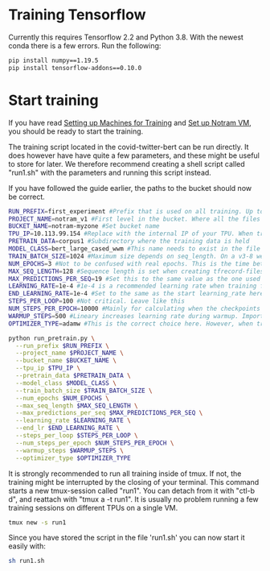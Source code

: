 
# Training Tensorflow

Currently this requires Tensorflow 2.2 and Python 3.8. With the newest conda there is a few errors. Run the following:
```bash
pip install numpy==1.19.5
pip install tensorflow-addons==0.10.0
  ```
  
# Start training
If you have read [Setting up Machines for Training](https://github.com/NBAiLab/notram/blob/master/setting_up_machines_for_training.md) and [Set up Notram VM](https://github.com/NBAiLab/notram/blob/master/set_up_vm.md), you should be ready to start the training.

The training script located in the covid-twitter-bert can be run directly. It does however have have quite a few parameters, and these might be useful to store for later. We therefore recommend creating a shell script called "run1.sh" with the parameters and running this script instead.

If you have followed the guide earlier, the paths to the bucket should now be correct.

```bash
RUN_PREFIX=first_experiment #Prefix that is used on all training. Up to you what to put here. Makes it easier to identify runs.
PROJECT_NAME=notram_v1 #First level in the bucket. Where all the files are kept
BUCKET_NAME=notram-myzone #Set bucket name
TPU_IP=10.113.99.154 #Replace with the internal IP of your TPU. When training on pods, use tpu_name instead
PRETRAIN_DATA=corpus1 #Subdirectory where the training data is held
MODEL_CLASS=bert_large_cased_wwm #This name needs to exist in the file called config.py. File should be self explanatory
TRAIN_BATCH_SIZE=1024 #Maximum size depends on seq_length. On a v3-8 we should go for max size. Should be dividable by 8
NUM_EPOCHS=3 #Not to be confused with real epochs. This is the time between each round, and will finish when writing a checkpoint
MAX_SEQ_LENGTH=128 #Sequence length is set when creating tfrecord-files and can not be changed here
MAX_PREDICTIONS_PER_SEQ=19 #Set this to the same value as the one used when creating the tfrecords files
LEARNING_RATE=1e-4 #1e-4 is a recommended learning rate when training from scratch with this batch size. Reduce for domain specific pre-training and scale with batch size
END_LEARNING_RATE=1e-4 #Set to the same as the start learning_rate here. Typically we would however decrease it to 0
STEPS_PER_LOOP=100 #Not critical. Leave like this
NUM_STEPS_PER_EPOCH=10000 #Mainly for calculating when the checkpoints should be written, and what should internally be considered an epoch
WARMUP_STEPS=500 #Lineary increases learning rate during warmup. Important especially when training from scratch
OPTIMIZER_TYPE=adamw #This is the correct choice here. However, when training on pods and huge batch sizes, change this to lamb

python run_pretrain.py \
  --run_prefix $RUN_PREFIX \
  --project_name $PROJECT_NAME \
  --bucket_name $BUCKET_NAME \
  --tpu_ip $TPU_IP \
  --pretrain_data $PRETRAIN_DATA \
  --model_class $MODEL_CLASS \
  --train_batch_size $TRAIN_BATCH_SIZE \
  --num_epochs $NUM_EPOCHS \
  --max_seq_length $MAX_SEQ_LENGTH \
  --max_predictions_per_seq $MAX_PREDICTIONS_PER_SEQ \
  --learning_rate $LEARNING_RATE \
  --end_lr $END_LEARNING_RATE \
  --steps_per_loop $STEPS_PER_LOOP \
  --num_steps_per_epoch $NUM_STEPS_PER_EPOCH \
  --warmup_steps $WARMUP_STEPS \
  --optimizer_type $OPTIMIZER_TYPE
  ```
  
  It is strongly recommended to run all training inside of tmux. If not, the training might be interrupted by the closing of your terminal. This command starts a new tmux-session called "run1". You can detach from it with "ctl-b d", and reattach with "tmux a -t run1". It is usually no problem running a few training sessions on different TPUs on a single VM.
  ```bash
  tmux new -s run1
  ```
  
  Since you have stored the script in the file 'run1.sh' you can now start it easily with:
  ```bash
  sh run1.sh
  ```
  

